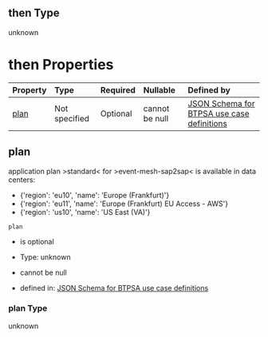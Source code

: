 ## then Type

unknown

# then Properties

| Property      | Type          | Required | Nullable       | Defined by                                                                                                                                                                                                                                      |
| :------------ | :------------ | :------- | :------------- | :---------------------------------------------------------------------------------------------------------------------------------------------------------------------------------------------------------------------------------------------- |
| [plan](#plan) | Not specified | Optional | cannot be null | [JSON Schema for BTPSA use case definitions](btpsa-usecase-properties-services-items-allof-2-then-allof-19-then-allof-0-then-properties-plan.md "undefined#/properties/services/items/allOf/2/then/allOf/19/then/allOf/0/then/properties/plan") |

## plan

application plan >standard< for >event-mesh-sap2sap< is available in data centers:

*   {'region': 'eu10', 'name': 'Europe (Frankfurt)'}
*   {'region': 'eu11', 'name': 'Europe (Frankfurt) EU Access - AWS'}
*   {'region': 'us10', 'name': 'US East (VA)'}

`plan`

*   is optional

*   Type: unknown

*   cannot be null

*   defined in: [JSON Schema for BTPSA use case definitions](btpsa-usecase-properties-services-items-allof-2-then-allof-19-then-allof-0-then-properties-plan.md "undefined#/properties/services/items/allOf/2/then/allOf/19/then/allOf/0/then/properties/plan")

### plan Type

unknown

